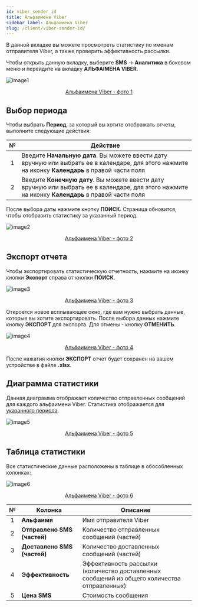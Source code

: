 ```yaml
---
id: viber_sender_id
title: Альфаимена Viber
sidebar_label: Альфаимена Viber
slug: /client/viber-sender-id/
---
```


В данной вкладке вы можете просмотреть статистику по именам отправителя Viber, а также проверить эффективность рассылки.

Чтобы открыть данную вкладку, выберите **SMS** → **Аналитика** в боковом меню и перейдите на вкладку **АЛЬФАІМЕНА VIBER**.

![image1](/img/ru/client_statistics_viber_sender_id/image1.png "Альфаимена Viber") <center><u>Альфаимена Viber - фото 1</u></center>

## Выбор периода

Чтобы выбрать **Период**, за который вы хотите отображать отчеты, выполните следующие действия:

|  №  | Действие |
| :-: | -------- |
| 1 | Введите **Начальную дата**. Вы можете ввести дату вручную или выбрать ее в календаре, для этого нажмите на иконку **Календарь** в правой части поля |
| 2 | Введите **Конечную дату**. Вы можете ввести дату вручную или выбрать ее в календаре, для этого нажмите на иконку **Календарь** в правой части поля |

После выбора даты нажмите кнопку **ПОИСК**. Страница обновится, чтобы отобразить статистику за указанный период.

![image2](/img/ru/client_statistics_viber_sender_id/image2.png "Альфаимена Viber") <center><u>Альфаимена Viber - фото 2</u></center>

## Экспорт отчета

Чтобы экспортировать статистическую отчетность, нажмите на иконку кнопки **Экспорт** справа от кнопки **ПОИСК**.

![image3](/img/ru/client_statistics_viber_sender_id/image3.png "Альфаимена Viber") <center><u>Альфаимена Viber - фото 3</u></center>

Откроется новое всплывающее окно, где вам нужно выбрать данные, которые вы хотите экспортировать. После выбора данных нажмите кнопку **ЭКСПОРТ** для экспорта. Для отмены - кнопку **ОТМЕНИТЬ**.

![image4](/img/ru/client_statistics_viber_sender_id/image4.png "Альфаимена Viber") <center><u>Альфаимена Viber - фото 4</u></center>

После нажатия кнопки **ЭКСПОРТ** отчет будет сохранен на вашем устройстве в файле **.xlsx**.

## Диаграмма статистики

Данная диаграмма отображает количество отправленных сообщений для каждого альфаимени Viber. Статистика отображается для [указанного периода](#выбор-периода).

![image5](/img/ru/client_statistics_viber_sender_id/image5.png "Альфаимена Viber") <center><u>Альфаимена Viber - фото 5</u></center>

## Таблица статистики

Все статистические данные расположены в таблице в обособленных колонках:

![image6](/img/ru/client_statistics_viber_sender_id/image6.png "Альфаимена Viber") <center><u>Альфаимена Viber - фото 6</u></center>

|  №  | Колонка | Описание |
| :-: | ------- | -------- |
| 1 | **Альфаимя** | Имя отправителя Viber |
| 2 | **Отправлено SMS (частей)** | Количество отправленных сообщений (частей) |
| 3 | **Доставлено SMS (частей)** | Количество доставленных сообщений (частей) |
| 4 | **Эффективность** | Эффективность рассылки (количество доставленных сообщений из общего количества отправленных) |
| 5 | **Цена SMS** | Стоимость сообщения |

